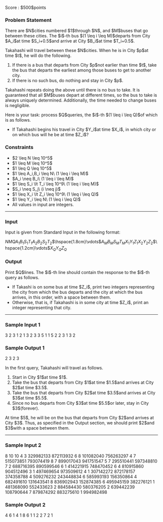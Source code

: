 
<div>

<span>

<span>

<p>
Score : $500$points
</p>

<div>

<section>

### **Problem Statement**

<p>
There are $N$cities numbered $1$through $N$, and $M$buses that go between these cities. The $i$-th bus $(1 \leq i \leq M)$departs from City $A_i$at time $S_i+0.5$and arrive at City $B_i$at time $T_i+0.5$.
</p>

<p>
Takahashi will travel between these $N$cities. When he is in City $p$at time $t$, he will do the following.
</p>

<ol>

<li>
If there is a bus that departs from City $p$not earlier than time $t$, take the bus that departs the earliest among those buses to get to another city.
</li>

<li>
If there is no such bus, do nothing and stay in City $p$.
</li>

</ol>

<p>
Takahashi repeats doing the above until there is no bus to take. It is guaranteed that all $M$buses depart at different times, so the bus to take is always uniquely determined. Additionally, the time needed to change buses is negligible.
</p>

<p>
Here is your task: process $Q$queries, the $i$-th $(1 \leq i \leq Q)$of which is as follows.
</p>

<ul>

<li>
If Takahashi begins his travel in City $Y_i$at time $X_i$, in which city or on which bus will he be at time $Z_i$?
</li>

</ul>

</section>

</div>

<div>

<section>

### **Constraints**

<ul>

<li>
$2 \leq N \leq 10^5$
</li>

<li>
$1 \leq M \leq 10^5$
</li>

<li>
$1 \leq Q \leq 10^5$
</li>

<li>
$1 \leq A_i,B_i \leq N\ (1 \leq i \leq M)$
</li>

<li>
$A_i \neq B_i\ (1 \leq i \leq M)$
</li>

<li>
$1 \leq S_i \lt T_i \leq 10^9\ (1 \leq i \leq M)$
</li>

<li>
$S_i \neq S_j\ (i \neq j)$
</li>

<li>
$1 \leq X_i \lt Z_i \leq 10^9\ (1 \leq i \leq Q)$
</li>

<li>
$1 \leq Y_i \leq N\ (1 \leq i \leq Q)$
</li>

<li>
All values in input are integers.
</li>

</ul>

</section>

</div>

---

<div>

<div>

<section>

### **Input**

<p>
Input is given from Standard Input in the following format:
</p>

<div>

$N$$M$$Q$$A_1$$B_1$$S_1$$T_1$$A_2$$B_2$$S_2$$T_2$$\hspace{1.8cm}\vdots$$A_M$$B_M$$S_M$$T_M$$X_1$$Y_1$$Z_1$$X_2$$Y_2$$Z_2$$\hspace{1.2cm}\vdots$$X_Q$$Y_Q$$Z_Q$
</div>

</section>

</div>

<div>

<section>

### **Output**

<p>
Print $Q$lines. The $i$-th line should contain the response to the $i$-th query as follows.
</p>

<ul>

<li>
If Takashi is on some bus at time $Z_i$, print two integers representing the city from which the bus departs and the city at which the bus arrives, in this order, with a space between them.
</li>

<li>
Otherwise, that is, if Takahashi is in some city at time $Z_i$, print an integer representing that city.
</li>

</ul>

</section>

</div>

</div>

---

<div>

<section>

### **Sample Input 1**

<div>

3 2 3
1 2 1 3
2 3 3 5
1 1 5
2 2 3
1 3 2

</div>

</section>

</div>

<div>

<section>

### **Sample Output 1**

<div>

2 3
2
3

</div>

<p>
In the first query, Takahashi will travel as follows.
</p>

<ol>

<li>
Start in City $1$at time $1$.
</li>

<li>
Take the bus that departs from City $1$at time $1.5$and arrives at City $2$at time $3.5$.
</li>

<li>
Take the bus that departs from City $2$at time $3.5$and arrives at City $3$at time $5.5$.
</li>

<li>
Since no bus departs from City $3$at time $5.5$or later, stay in City $3$(forever).
</li>

</ol>

<p>
At time $5$, he will be on the bus that departs from City $2$and arrives at City $3$. Thus, as specified in the Output section, we should print $2$and $3$with a space between them.
</p>

</section>

</div>

---

<div>

<section>

### **Sample Input 2**

<div>

8 10 10
4 3 329982133 872113932
6 8 101082040 756263297
4 7 515073851 793074419
8 7 899017043 941751547
5 7 295510441 597348810
7 2 688716395 890599546
6 1 414221915 748470452
6 4 810915860 904512496
3 1 497469654 973509612
4 1 307142272 872178157
374358788 4 509276232
243448834 6 585993193
156350864 4 682491610
131643541 8 836902943
152874385 6 495945159
382276121 1 481368090
552433623 2 884584430
580376205 2 639442239
108790644 7 879874292
883275610 1 994982498

</div>

</section>

</div>

<div>

<section>

### **Sample Output 2**

<div>

4
6 1
4 1
8
6 1
1
2
2
7 2
1

</div>

</section>

</div>

</span>

</span>

</div>
